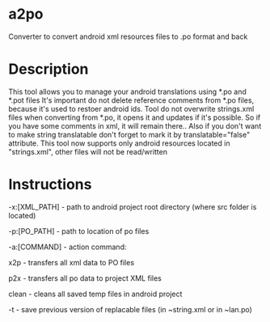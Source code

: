 # a2po
Converter to convert android xml resources files to .po format and back

# Description
This tool allows you to manage your android translations using *.po and *.pot files
It's important do not delete reference comments from *.po files, because it's used to restoer android ids.
Tool do not overwrite strings.xml files when converting from *.po, it opens it and updates if it's possible. So if you have some comments in xml, it will remain there..
Also if you don't want to make string translatable don't forget to mark it by translatable="false" attribute.
This tool now supports only android resources located in "strings.xml", other files will not be read/written

# Instructions
-x:[XML_PATH] - path to android project root directory (where src folder is located)

-p:[PO_PATH]  - path to location of po files

-a:[COMMAND]  - action command:

  x2p   - transfers all xml data to PO files       
  
  p2x   - transfers all po data to project XML files      
  
  clean - cleans all saved temp files in android project      
  
-t            - save previous version of replacable files (in ~string.xml or in ~lan.po)

